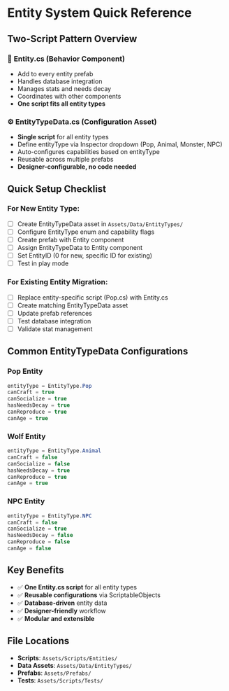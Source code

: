 # Entity System Quick Reference

## Two-Script Pattern Overview

### 🎯 **Entity.cs** (Behavior Component)
- Add to every entity prefab
- Handles database integration
- Manages stats and needs decay
- Coordinates with other components
- **One script fits all entity types**

### ⚙️ **EntityTypeData.cs** (Configuration Asset)
- **Single script** for all entity types
- Define entityType via Inspector dropdown (Pop, Animal, Monster, NPC)
- Auto-configures capabilities based on entityType
- Reusable across multiple prefabs
- **Designer-configurable, no code needed**

## Quick Setup Checklist

### For New Entity Type:
- [ ] Create EntityTypeData asset in `Assets/Data/EntityTypes/`
- [ ] Configure EntityType enum and capability flags
- [ ] Create prefab with Entity component
- [ ] Assign EntityTypeData to Entity component
- [ ] Set EntityID (0 for new, specific ID for existing)
- [ ] Test in play mode

### For Existing Entity Migration:
- [ ] Replace entity-specific script (Pop.cs) with Entity.cs
- [ ] Create matching EntityTypeData asset
- [ ] Update prefab references
- [ ] Test database integration
- [ ] Validate stat management

## Common EntityTypeData Configurations

### Pop Entity
```csharp
entityType = EntityType.Pop
canCraft = true
canSocialize = true  
hasNeedsDecay = true
canReproduce = true
canAge = true
```

### Wolf Entity
```csharp
entityType = EntityType.Animal
canCraft = false
canSocialize = false
hasNeedsDecay = true
canReproduce = true
canAge = true
```

### NPC Entity
```csharp
entityType = EntityType.NPC
canCraft = false
canSocialize = true
hasNeedsDecay = false
canReproduce = false
canAge = false
```

## Key Benefits
- ✅ **One Entity.cs script** for all entity types
- ✅ **Reusable configurations** via ScriptableObjects
- ✅ **Database-driven** entity data
- ✅ **Designer-friendly** workflow
- ✅ **Modular and extensible**

## File Locations
- **Scripts**: `Assets/Scripts/Entities/`
- **Data Assets**: `Assets/Data/EntityTypes/`
- **Prefabs**: `Assets/Prefabs/`
- **Tests**: `Assets/Scripts/Tests/`
